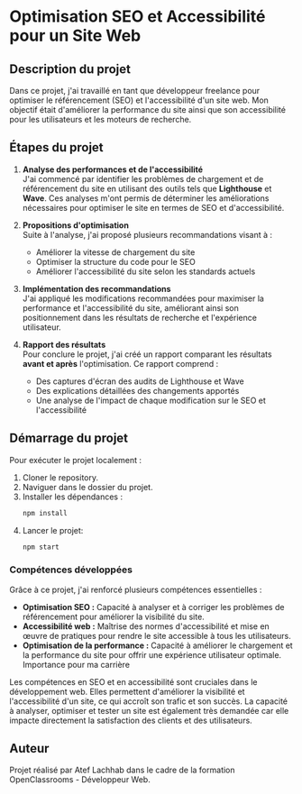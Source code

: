 # Optimisation SEO et Accessibilité pour un Site Web

## Description du projet
Dans ce projet, j'ai travaillé en tant que développeur freelance pour optimiser le référencement (SEO) et l'accessibilité d'un site web. Mon objectif était d'améliorer la performance du site ainsi que son accessibilité pour les utilisateurs et les moteurs de recherche.

## Étapes du projet
1. **Analyse des performances et de l'accessibilité**  
   J'ai commencé par identifier les problèmes de chargement et de référencement du site en utilisant des outils tels que **Lighthouse** et **Wave**. Ces analyses m'ont permis de déterminer les améliorations nécessaires pour optimiser le site en termes de SEO et d'accessibilité.

2. **Propositions d'optimisation**  
   Suite à l'analyse, j'ai proposé plusieurs recommandations visant à :
   - Améliorer la vitesse de chargement du site
   - Optimiser la structure du code pour le SEO
   - Améliorer l'accessibilité du site selon les standards actuels

3. **Implémentation des recommandations**  
   J'ai appliqué les modifications recommandées pour maximiser la performance et l'accessibilité du site, améliorant ainsi son positionnement dans les résultats de recherche et l'expérience utilisateur.

4. **Rapport des résultats**  
   Pour conclure le projet, j'ai créé un rapport comparant les résultats **avant et après** l'optimisation. Ce rapport comprend :
   - Des captures d'écran des audits de Lighthouse et Wave
   - Des explications détaillées des changements apportés
   - Une analyse de l'impact de chaque modification sur le SEO et l'accessibilité

## Démarrage du projet
Pour exécuter le projet localement :
1. Cloner le repository.
2. Naviguer dans le dossier du projet.
3. Installer les dépendances :
   ```bash
   npm install
    ```
4. Lancer le projet:
    ```bash
    npm start
    ```
### Compétences développées
Grâce à ce projet, j'ai renforcé plusieurs compétences essentielles :

- **Optimisation SEO :** Capacité à analyser et à corriger les problèmes de référencement pour améliorer la visibilité du site.
- **Accessibilité web :** Maîtrise des normes d'accessibilité et mise en œuvre de pratiques pour rendre le site accessible à tous les utilisateurs.
- **Optimisation de la performance :** Capacité à améliorer le chargement et la performance du site pour offrir une expérience utilisateur optimale.
Importance pour ma carrière

Les compétences en SEO et en accessibilité sont cruciales dans le développement web. Elles permettent d'améliorer la visibilité et l'accessibilité d'un site, ce qui accroît son trafic et son succès. La capacité à analyser, optimiser et tester un site est également très demandée car elle impacte directement la satisfaction des clients et des utilisateurs.

## Auteur
Projet réalisé par Atef Lachhab dans le cadre de la formation OpenClassrooms - Développeur Web.

